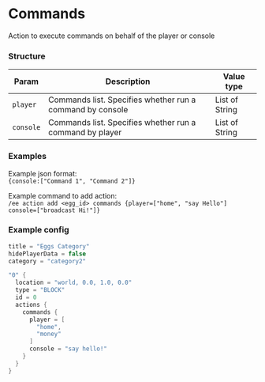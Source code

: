 # Commands

Action to execute commands on behalf of the player or console

### Structure
| Param       | Description                                               | Value type     |
|-------------|-----------------------------------------------------------|----------------|
| `player`    | Commands list. Specifies whether run a command by console | List of String |
| `console`   | Commands list. Specifies whether run a command by player  | List of String |
### Examples
Example json format:  
`{console:["Command 1", "Command 2"]}`

Example command to add action:  
`/ee action add <egg_id> commands {player=["home", "say Hello"] console=["broadcast Hi!"]}`

### Example config

[comment]: <> (armasm, d, ini, kotlin, makefile, perl, python, r, swift, x86asm)

```kotlin
title = "Eggs Category"
hidePlayerData = false
category = "category2"

"0" {
  location = "world, 0.0, 1.0, 0.0"
  type = "BLOCK"
  id = 0
  actions {
    commands {
      player = [
        "home",
        "money"
      ]
      console = "say hello!"
    }
  }
}
```